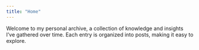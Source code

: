 ```yaml
---
title: "Home"
---
```


Welcome to my personal archive, a collection of knowledge and insights I’ve gathered over time. Each entry is organized into posts, making it easy to explore.
